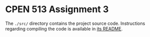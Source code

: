 # CPEN 513 Assignment 3

The `./src/` directory contains the project source code. Instructions regarding compiling the code is available in [its README](src/README.md).
